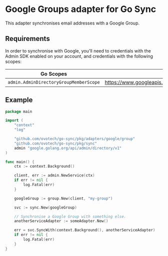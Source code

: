 # Google Groups adapter for Go Sync
This adapter synchronises email addresses with a Google Group.

## Requirements
In order to synchronise with Google, you'll need to credentials with the Admin SDK enabled on your account, and 
credentials with the following scopes:

| Go Scopes                              | Google Scopes                                                |
|----------------------------------------|--------------------------------------------------------------|
| `admin.AdminDirectoryGroupMemberScope` | https://www.googleapis.com/auth/admin.directory.group.member |


## Example
```go
package main

import (
	"context"
	"log"

	"github.com/ovotech/go-sync/pkg/adapters/google/group"
	"github.com/ovotech/go-sync/pkg/sync"
	admin "google.golang.org/api/admin/directory/v1"
)

func main() {
	ctx := context.Background()

	client, err := admin.NewService(ctx)
	if err != nil {
		log.Fatal(err)
	}

	googleGroup := group.New(client, "my-group")

	svc := sync.New(googleGroup)

	// Synchronise a Google Group with something else.
	anotherServiceAdapter := someAdapter.New()

	err = svc.SyncWith(context.Background(), anotherServiceAdapter)
	if err != nil {
		log.Fatal(err)
	}
}

```
